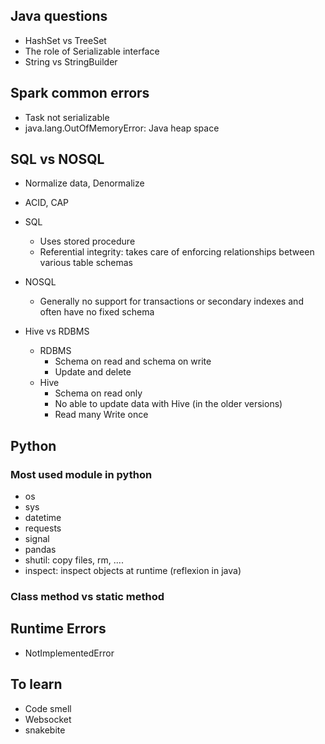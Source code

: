 ## Java questions

- HashSet vs TreeSet
- The role of Serializable interface
- String vs StringBuilder 


## Spark common errors 
- Task not serializable
- java.lang.OutOfMemoryError: Java heap space

## SQL vs NOSQL
- Normalize data, Denormalize
- ACID, CAP
- SQL 
	- Uses stored procedure
	- Referential integrity: takes care of enforcing relationships between various table schemas
- NOSQL
    - Generally no support for transactions or secondary indexes and often have no fixed schema

- Hive vs RDBMS
	- RDBMS  
		- Schema on read and schema on write
		- Update and delete
	- Hive
		- Schema on read only 
    	- No able to update data with Hive (in the older versions)
		- Read many Write once
	
## Python

### Most used module in python

- os
- sys
- datetime
- requests
- signal
- pandas
- shutil: copy files, rm, ....
- inspect: inspect objects at runtime (reflexion in java) 

### Class method vs static method


## Runtime Errors
- NotImplementedError





## To learn 
- Code smell
- Websocket
- snakebite